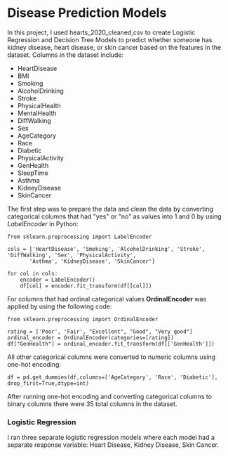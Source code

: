 # Disease Prediction Models
In this project, I used hearts_2020_cleaned,csv to create Logistic Regression and Decision Tree Models to predict whether someone has kidney disease, heart disease, or skin cancer based on the features in the dataset. Columns in the dataset include:
- HeartDisease 
- BMI
- Smoking
- AlcoholDrinking
- Stroke
- PhysicalHealth
- MentalHealth
- DiffWalking
- Sex
- AgeCategory
- Race
- Diabetic
- PhysicalActivity
- GenHealth
- SleepTime
- Asthma
- KidneyDisease
- SkinCancer

The first step was to prepare the data and clean the data by converting categorical columns that had "yes" or "no" as values into 1 and 0 by using *LabelEncoder* in Python:
```
from sklearn.preprocessing import LabelEncoder

cols = ['HeartDisease', 'Smoking', 'AlcoholDrinking', 'Stroke', 'DiffWalking', 'Sex', 'PhysicalActivity',
       'Asthma', 'KidneyDisease', 'SkinCancer']

for col in cols:
    encoder = LabelEncoder()
    df[col] = encoder.fit_transform(df[[col]])
```
For columns that had ordinal categorical values **OrdinalEncoder** was applied by using the following code:
```
from sklearn.preprocessing import OrdinalEncoder

rating = ['Poor', 'Fair', "Excellent", "Good", "Very good"]
ordinal_encoder = OrdinalEncoder(categories=[rating])
df["GenHealth"] = ordinal_encoder.fit_transform(df[['GenHealth']])
```
All other categorical columns were converted to numeric columns using one-hot encoding: 

```
df = pd.get_dummies(df,columns=['AgeCategory', 'Race', 'Diabetic'], drop_first=True,dtype=int)
```
After running one-hot encoding and converting categorical columns to binary columns there were 35 total columns in the dataset.

### Logistic Regression
I ran three separate logistic regression models where each model had a separate response variable: Heart Disease, Kidney Disease, Skin Cancer.







